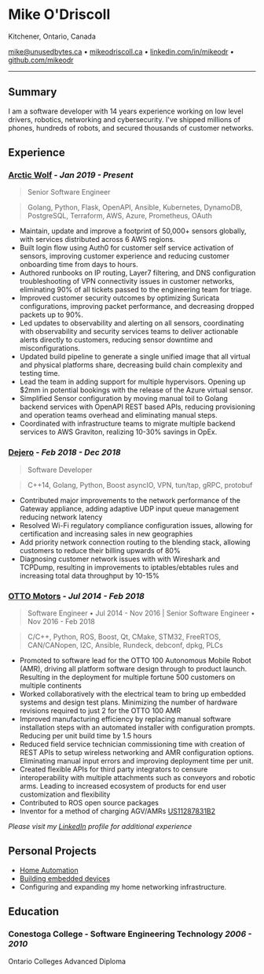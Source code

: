 # Mike O'Driscoll

Kitchener, Ontario, Canada

mike@unusedbytes.ca • [mikeodriscoll.ca](https://mikeodriscoll.ca) • [linkedin.com/in/mikeodr](https://linkedin.com/in/mikeodr) • [github.com/mikeodr](https://github.com/mikeodr)

---

## Summary

I am a software developer with 14 years experience working on low level drivers, robotics, networking and cybersecurity.
I've shipped millions of phones, hundreds of robots, and secured thousands of customer networks.

## Experience

### [**Arctic Wolf**](https://arcticwolf.com) - _Jan 2019 - Present_

> Senior Software Engineer

> Golang, Python, Flask, OpenAPI, Ansible, Kubernetes, DynamoDB, PostgreSQL, Terraform, AWS, Azure, Prometheus, OAuth

- Maintain, update and improve a footprint of 50,000+ sensors globally, with services distributed across 6 AWS regions.
- Built login flow using Auth0 for customer self service activation of sensors, improving customer experience and reducing customer onboarding time from days to hours.
- Authored runbooks on IP routing, Layer7 filtering, and DNS configuration troubleshooting of VPN connectivity issues in customer networks, eliminating 90% of all tickets passed to the engineering team for triage.
- Improved customer security outcomes by optimizing Suricata configurations, improving packet performance, and decreasing dropped packets up to 90%.
- Led updates to observability and alerting on all sensors, coordinating with observability and security services teams to deliver actionable alerts directly to customers, reducing sensor downtime and misconfigurations.
- Updated build pipeline to generate a single unified image that all virtual and physical platforms share, decreasing build chain complexity and testing time.
- Lead the team in adding support for multiple hypervisors. Opening up $2mm in potential bookings with the release of the Azure virtual sensor.
- Simplified Sensor configuration by moving manual toil to Golang backend services with OpenAPI REST based APIs, reducing provisioning and operation teams overhead and eliminating manual steps.
- Coordinated with infrastructure teams to migrate multiple backend services to AWS Graviton, realizing 10-30% savings in OpEx.

### [**Dejero**](https://www.dejero.com/products/gateway) - _Feb 2018 - Dec 2018_

> Software Developer

> C++14, Golang, Python, Boost asyncIO, VPN, tun/tap, gRPC, protobuf

- Contributed major improvements to the network performance of the Gateway appliance, adding adaptive UDP input queue management reducing network latency
- Resolved Wi-Fi regulatory compliance configuration issues, allowing for certification and increasing sales in new geographies
- Add priority network connection routing to the blending stack, allowing customers to reduce their billing upwards of 80%
- Diagnosing customer network issues with with Wireshark and TCPDump, resulting in improvements to iptables/ebtables rules and increasing total data throughput by 10-15%

### [**OTTO Motors**](https://ottomotors.com/) - _Jul 2014 - Feb 2018_

> Software Engineer • Jul 2014 - Nov 2016 | Senior Software Engineer • Nov 2016 - Feb 2018

> C/C++, Python, ROS, Boost, Qt, CMake, STM32, FreeRTOS, CAN/CANopen, I2C, Ansible, Rundeck, debconf, dpkg, PLCs

- Promoted to software lead for the OTTO 100 Autonomous Mobile Robot (AMR), driving all platform software design through to product launch. Resulting in the deployment for multiple fortune 500 customers on multiple continents
- Worked collaboratively with the electrical team to bring up embedded systems and design test plans. Minimizing the number of hardware revisions required to just 2 for the OTTO 100 AMR
- Improved manufacturing efficiency by replacing manual software installation steps with an automated installer with configuration prompts. Reducing per unit build time by 1.5 hours
- Reduced field service technician commissioning time with creation of REST APIs to setup wireless networking and AMR configuration options. Eliminating manual input errors and improving deployment time per unit.
- Created flexible APIs for third party integrators to censure interoperability with multiple attachments such as conveyors and robotic arms. Leading to increased ecosystem of products for end user customization and flexibility
- Contributed to ROS open source packages
- Inventor for a method of charging AGV/AMRs [US11287831B2](https://patents.google.com/patent/US11287831B2/en)


_Please visit my [LinkedIn](https://linkedin.com/in/mikeodr) profile for additional experience_

## Personal Projects

- [Home Automation](https://mikeodriscoll.ca/posts/hasspodcast/)
- [Building embedded devices](https://github.com/mikeodr/ESPHome-Configs/)
- Configuring and expanding my home networking infrastructure.

## Education

### Conestoga College - **Software Engineering Technology** _2006 - 2010_

Ontario Colleges Advanced Diploma

